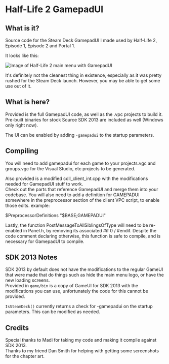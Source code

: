 # Half-Life 2 GamepadUI

## What is it?

Source code for the Steam Deck GamepadUI I made used by Half-Life 2, Episode 1, Episode 2 and Portal 1.

It looks like this:

![Image of Half-Life 2 main menu with GamepadUI](.assets/image.png)

It's definitely not the cleanest thing in existence, especially as it was pretty rushed for the Steam Deck launch. However, you may be able to get some use out of it.

## What is here?

Provided is the full GamepadUI code, as well as the .vpc projects to build it. Pre-built binaries for stock Source SDK 2013 are included as well (Windows only right now). 

The UI can be enabled by adding `-gamepadui` to the startup parameters.

## Compiling

You will need to add gamepadui for each game to your projects.vgc and groups.vgc for the Visual Studio, etc projects to be generated.

Also provided is a modified cdll_client_int.cpp with the modifications needed for GamepadUI stuff to work.</br>Check out the parts that reference GamepadUI and merge them into your codebase. You will also need to add a definition for GAMEPADUI somewhere in the preprocessor section of the client VPC script, to enable those edits. example: 

$PreprocessorDefinitions		"$BASE;GAMEPADUI"

Lastly, the function PostMessageToAllSiblingsOfType will need to be re-enabled in Panel.h, by removing its associated #if 0 / #endif. Despite the code comment declaring otherwise, this function is safe to compile, and is necessary for GamepadUI to compile.

## SDK 2013 Notes

SDK 2013 by default does not have the modifications to the regular GameUI that were made that do things such as hide the main menu logo, or have the new loading screens. </br>
Provided in `game/bin` is a copy of GameUI for SDK 2013 with the modifications you can use, unfortunately the code for this cannot be provided.

 `IsSteamDeck()` currently returns a check for -gamepadui on the startup parameters. This can be modified as needed.

## Credits

Special thanks to Madi for taking my code and making it compile against SDK 2013.</br>
Thanks to my friend Dan Smith for helping with getting some screenshots for the chapter art.
